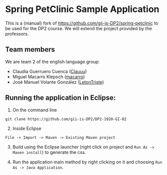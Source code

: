 # Spring PetClinic Sample Application 

This is a (manual) fork of https://github.com/gii-is-DP2/spring-petclinic to be used for the DP2 course. We will extend the project provided by the professors.

## Team members

We are team 2 of the english language group:

* Claudia Guerruero Cuenca ([Clauuu](https://github.com/Clauuu))
* Miguel Macarro Klepsch ([macarro](https://github.com/macarro))
* José Manuel Volante González ([LetonTriste](https://github.com/LetonTriste))


## Running the application in Eclipse:

1) On the command line
```
git clone https://github.com/gii-is-DP2/DP2-1920-GI-02
```
2) Inside Eclipse
```
File -> Import -> Maven -> Existing Maven project
```
3) Build using the Eclipse launcher (right click on project and `Run As -> Maven install`) to generate the css.

4) Run the application main method by right clicking on it and choosing `Run As -> Java Application`.

